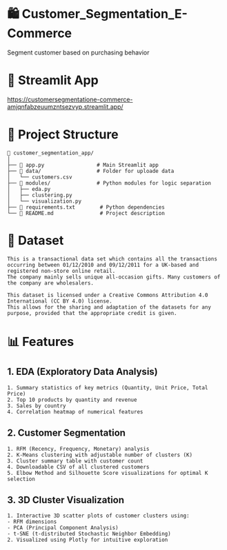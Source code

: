 # 🛍️ Customer_Segmentation_E-Commerce
Segment customer based on purchasing behavior

# 🔗 Streamlit App
https://customersegmentatione-commerce-amjqnfabzeuumzntsezvyp.streamlit.app/

# 📁 Project Structure
```plaintext
📁 customer_segmentation_app/
│
├── 📄 app.py                 # Main Streamlit app
├── 📁 data/                  # Folder for uploade data
│   └── customers.csv
├── 📁 modules/               # Python modules for logic separation
│   ├── eda.py                
│   ├── clustering.py         
│   └── visualization.py      
├── 📄 requirements.txt        # Python dependencies
└── 📄 README.md               # Project description
```
# 📁 Dataset
```plaintext
This is a transactional data set which contains all the transactions occurring between 01/12/2010 and 09/12/2011 for a UK-based and registered non-store online retail.
The company mainly sells unique all-occasion gifts. Many customers of the company are wholesalers.
```
```plaintext
This dataset is licensed under a Creative Commons Attribution 4.0 International (CC BY 4.0) license.
This allows for the sharing and adaptation of the datasets for any purpose, provided that the appropriate credit is given.
```
# 📊 Features
## 1. EDA (Exploratory Data Analysis)
```plaintext
1. Summary statistics of key metrics (Quantity, Unit Price, Total Price)
2. Top 10 products by quantity and revenue
3. Sales by country
4. Correlation heatmap of numerical features
```
## 2. Customer Segmentation
```plaintext
1. RFM (Recency, Frequency, Monetary) analysis
2. K-Means clustering with adjustable number of clusters (K)
3. Cluster summary table with customer count
4. Downloadable CSV of all clustered customers
5. Elbow Method and Silhouette Score visualizations for optimal K selection
```
## 3. 3D Cluster Visualization
```plaintext
1. Interactive 3D scatter plots of customer clusters using:
- RFM dimensions
- PCA (Principal Component Analysis)
- t-SNE (t-distributed Stochastic Neighbor Embedding)
2. Visualized using Plotly for intuitive exploration
```
